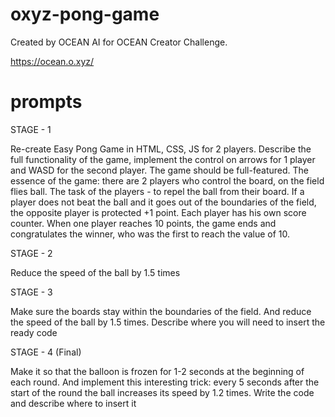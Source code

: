# oxyz-pong-game
Created by OCEAN AI for OCEAN Creator Challenge.

https://ocean.o.xyz/

# prompts

STAGE - 1

Re-create Easy Pong Game in HTML, CSS, JS for 2 players. Describe the full functionality of the game, implement the control on arrows for 1 player and WASD for the second player. The game should be full-featured. The essence of the game: there are 2 players who control the board, on the field flies ball. The task of the players - to repel the ball from their board. If a player does not beat the ball and it goes out of the boundaries of the field, the opposite player is protected +1 point. Each player has his own score counter. When one player reaches 10 points, the game ends and congratulates the winner, who was the first to reach the value of 10.

STAGE - 2

Reduce the speed of the ball by 1.5 times

STAGE - 3

Make sure the boards stay within the boundaries of the field. And reduce the speed of the ball by 1.5 times.
Describe where you will need to insert the ready code

STAGE - 4 (Final)

Make it so that the balloon is frozen for 1-2 seconds at the beginning of each round. And implement this interesting trick: every 5 seconds after the start of the round the ball increases its speed by 1.2 times.
Write the code and describe where to insert it
